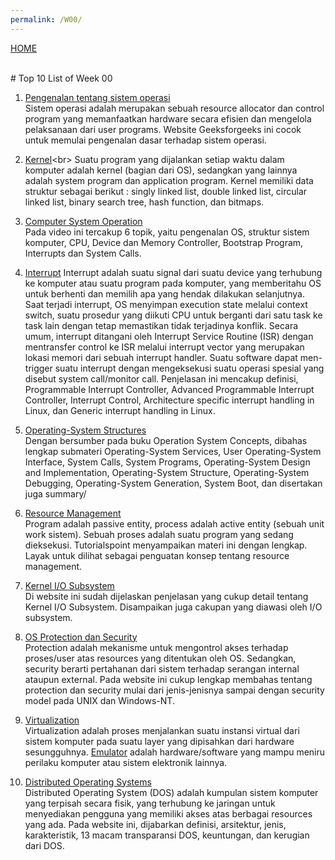 ```yaml
---
permalink: /W00/
---
```

[HOME](../)

<br>
# Top 10 List of Week 00

1. [Pengenalan tentang sistem operasi](https://www.geeksforgeeks.org/introduction-of-operating-system-set-1/)<br>
Sistem operasi adalah merupakan sebuah resource allocator dan control program yang memanfaatkan hardware secara efisien dan mengelola pelaksanaan dari user programs. Website Geeksforgeeks ini cocok untuk memulai pengenalan dasar terhadap sistem operasi.

2. [Kernel](https://en.wikipedia.org/wiki/Kernel_(operating_system))<br>
Suatu program yang dijalankan setiap waktu dalam komputer adalah kernel (bagian dari OS), sedangkan yang lainnya adalah system program dan application program. Kernel memiliki data struktur sebagai berikut : singly linked list, double linked list, circular linked list, binary search tree, hash function, dan bitmaps.

3. [Computer System Operation](https://www.youtube.com/watch?v=VjPgYcQqqN0)<br>
Pada video ini tercakup 6 topik, yaitu pengenalan OS, struktur sistem komputer, CPU, Device dan Memory Controller, Bootstrap Program, Interrupts dan System Calls.

4. [Interrupt](https://linux-kernel-labs.github.io/refs/heads/master/lectures/interrupts.html)
Interrupt adalah suatu signal dari suatu device yang terhubung ke komputer atau suatu program pada komputer, yang memberitahu OS untuk berhenti dan memilih apa yang hendak dilakukan selanjutnya. Saat terjadi interrupt, OS menyimpan execution state melalui context switch, suatu prosedur yang diikuti CPU untuk berganti dari satu task ke task lain dengan tetap memastikan tidak terjadinya konflik. Secara umum, interrupt ditangani oleh Interrupt Service Routine (ISR) dengan mentransfer control ke ISR melalui interrupt vector yang merupakan lokasi memori dari sebuah interrupt handler. Suatu software dapat men-trigger suatu interrupt dengan mengeksekusi suatu operasi spesial yang disebut system call/monitor call. Penjelasan ini mencakup definisi, Programmable Interrupt Controller, Advanced Programmable Interrupt Controller, Interrupt Control, Architecture specific interrupt handling in Linux, dan Generic interrupt handling in Linux. 

5. [Operating-System Structures](https://www.cs.uic.edu/~jbell/CourseNotes/OperatingSystems/2_Structures.html)<br>
Dengan bersumber pada buku Operation System Concepts, dibahas lengkap submateri Operating-System Services, User Operating-System Interface, System Calls, System Programs, Operating-System Design and Implementation, Operating-System Structure, Operating-System Debugging, Operating-System Generation, System Boot, dan disertakan juga summary/

6. [Resource Management](https://www.tutorialspoint.com/operating-system-resource-management)<br>
Program adalah passive entity, process adalah active entity (sebuah unit work sistem). Sebuah proses adalah suatu program yang sedang dieksekusi. Tutorialspoint menyampaikan materi ini dengan lengkap. Layak untuk dilihat sebagai penguatan konsep tentang resource management.

7. [Kernel I/O Subsystem](http://kambing.ui.ac.id/bebas/v15/umum/ibam/ibam-os-html/x6158.html)<br>
Di website ini sudah dijelaskan penjelasan yang cukup detail tentang Kernel I/O Subsystem. Disampaikan juga cakupan yang diawasi oleh I/O subsystem.

8. [OS Protection dan Security](https://teaching.csse.uwa.edu.au/units/CITS2230/handouts/Lecture11/lecture11.pdf)<br>
Protection adalah mekanisme untuk mengontrol akses terhadap proses/user atas resources yang ditentukan oleh OS. Sedangkan, security berarti pertahanan dari sistem terhadap serangan internal ataupun external. Pada website ini cukup lengkap membahas tentang protection dan security mulai dari jenis-jenisnya sampai dengan security model pada UNIX dan Windows-NT.

9. [Virtualization](https://en.wikipedia.org/wiki/10)<br>
Virtualization adalah proses menjalankan suatu instansi virtual dari sistem komputer pada suatu layer yang dipisahkan dari hardware sesungguhnya. [Emulator](https://en.wikipedia.org/wiki/Emulator) adalah hardware/software yang mampu meniru perilaku komputer atau sistem elektronik lainnya. 

10. [Distributed Operating Systems](https://teachcomputerscience.com/distributed-operating-system/)<br>
Distributed Operating System (DOS) adalah kumpulan sistem komputer yang terpisah secara fisik, yang terhubung ke jaringan untuk menyediakan pengguna yang memiliki akses atas berbagai resources yang ada. Pada website ini, dijabarkan definisi, arsitektur, jenis, karakteristik, 13 macam transparansi DOS, keuntungan, dan kerugian dari DOS.